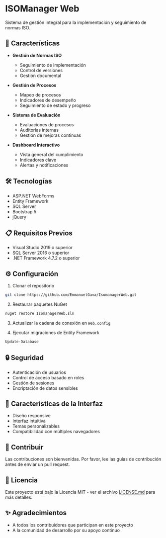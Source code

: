 # ISOManager Web

Sistema de gestión integral para la implementación y seguimiento de normas ISO.

## 🚀 Características

- **Gestión de Normas ISO**
  - Seguimiento de implementación
  - Control de versiones
  - Gestión documental

- **Gestión de Procesos**
  - Mapeo de procesos
  - Indicadores de desempeño
  - Seguimiento de estado y progreso

- **Sistema de Evaluación**
  - Evaluaciones de procesos
  - Auditorías internas
  - Gestión de mejoras continuas

- **Dashboard Interactivo**
  - Vista general del cumplimiento
  - Indicadores clave
  - Alertas y notificaciones

## 🛠️ Tecnologías

- ASP.NET WebForms
- Entity Framework
- SQL Server
- Bootstrap 5
- jQuery

## 📋 Requisitos Previos

- Visual Studio 2019 o superior
- SQL Server 2016 o superior
- .NET Framework 4.7.2 o superior

## ⚙️ Configuración

1. Clonar el repositorio
```bash
git clone https://github.com/EmmanuelGava/IsomanagerWeb.git
```

2. Restaurar paquetes NuGet
```bash
nuget restore IsomanagerWeb.sln
```

3. Actualizar la cadena de conexión en `Web.config`

4. Ejecutar migraciones de Entity Framework
```bash
Update-Database
```

## 🔒 Seguridad

- Autenticación de usuarios
- Control de acceso basado en roles
- Gestión de sesiones
- Encriptación de datos sensibles

## 📱 Características de la Interfaz

- Diseño responsive
- Interfaz intuitiva
- Temas personalizables
- Compatibilidad con múltiples navegadores

## 🤝 Contribuir

Las contribuciones son bienvenidas. Por favor, lee las guías de contribución antes de enviar un pull request.

## 📄 Licencia

Este proyecto está bajo la Licencia MIT - ver el archivo [LICENSE.md](LICENSE.md) para más detalles.

## ✨ Agradecimientos

- A todos los contribuidores que participan en este proyecto
- A la comunidad de desarrollo por su apoyo continuo 